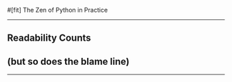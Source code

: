 #[fit] The Zen of Python in Practice

---

## Readability Counts

## (but so does the blame line)

---